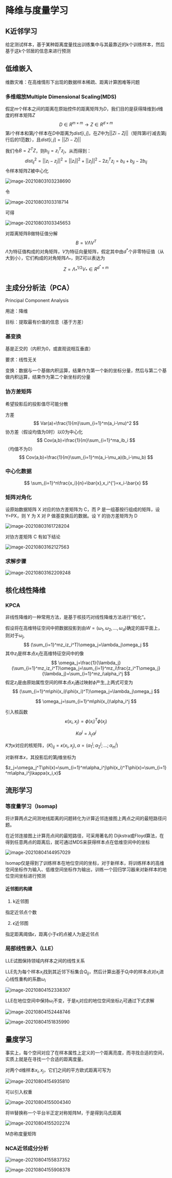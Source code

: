 

# 降维与度量学习

## K近邻学习

给定测试样本，基于某种距离度量找出训练集中与其最靠近的k个训练样本，然后基于这k个邻居的信息来进行预测

## 低维嵌入

维数灾难：在高维情形下出现的数据样本稀疏、距离计算困难等问题

### 多维缩放Multiple Dimensional Scaling(MDS)

假定$m$个样本之间的距离在原始控件的距离矩阵为$D$，我们目的是获得降维到$d$​维度的样本矩阵$Z$
$$
D\in{R^{m\times{m}}}→Z\in{R}^{d\times{m}}
$$
第$i$个样本和第$j$个样本在$D$中距离为$dist[i,j]$，在$Z$中为$||Zi-Zj||$​（矩阵第i行减去第j行后的1范数），且$dist[i,j]=||Zi-Zj||$

我们令$B=Z^TZ$，则$b_{ij}=z_i^Tz_j$​ ，从而得到：
$$
dist_{ij}^2=||z_i-z_j||^2=||z_i||^2+||z_j||^2-2z_i^Tz_j=b_{ii}+b_{jj}-2b_{ij}
$$
令样本矩阵Z被中心化

![image-20210803103238690](http://tenjoutena.oss-cn-guangzhou.aliyuncs.com/img/image-20210803103238690.png)

令

![image-20210803103318714](http://tenjoutena.oss-cn-guangzhou.aliyuncs.com/img/image-20210803103318714.png)

可得

![image-20210803103345653](http://tenjoutena.oss-cn-guangzhou.aliyuncs.com/img/image-20210803103345653.png)

对距离矩阵B做特征值分解
$$
B=V\Lambda{V}^T
$$
$\Lambda$为特征值构成的对角矩阵，$V$为特征向量矩阵，假定其中由$d^*$​个非零特征值（从大到小），它们构成的对角矩阵$\Lambda_*$，则Z可以表达为
$$
Z=\Lambda_*^{1/2}V_*\in{R^{d^*\times{m}}}
$$

## 主成分分析法（PCA）

Principal Component Analysis

用途：降维

目标：提取最有价值的信息（基于方差）

### 基变换

基是正交的（内积为0，或直观说相互垂直）

要求：线性无关 

变换：数据与一个基做内积运算，结果作为第一个新的坐标分量，然后与第二个基做内积运算，结果作为第二个新坐标的分量

### 协方差矩阵

希望投影后的投影值尽可能分散

方差
$$
Var(a)=\frac{1}{m}\sum_{i=1}^m(a_i-\mu)^2
$$
协方差（假设均值为0时）以0为中心化
$$
Cov(a,b)=\frac{1}{m}\sum_{i=1}^ma_ib_i
$$
（均值不为0）
$$
Cov(a,b)=\frac{1}{m}\sum_{i=1}^m(a_i-\mu_a)(b_i-\mu_b)
$$

### 中心化数据

$$
\sum_{i=1}^n\frac{x_i}{n}=\bar{x},x_i^{'}=x_i-\bar{x}
$$



### 矩阵对角化

设原始数据矩阵 X 对应的协方差矩阵为 C，而 P 是一组基按行组成的矩阵，设 Y=PX，则 Y 为 X 对 P 做基变换后的数据。设 Y 的协方差矩阵为 D

![image-20210803161728204](http://tenjoutena.oss-cn-guangzhou.aliyuncs.com/img/image-20210803161728204.png)

对协方差矩阵 C 有如下结论

![image-20210803162127563](http://tenjoutena.oss-cn-guangzhou.aliyuncs.com/img/image-20210803162127563.png)

### 求解步骤

![image-20210803162209248](http://tenjoutena.oss-cn-guangzhou.aliyuncs.com/img/image-20210803162209248.png)



## 核化线性降维

### KPCA

非线性降维的一种常用方法，是基于核技巧对线性降维方法进行“核化”。

假设将在高维特征空间中把数据投影到由$W=(\omega_1,\omega_2,...,\omega_d)$确定的超平面上，则对于$\omega_j$,
$$
(\sum_{i=1}^mz_iz_i^T)\omega_j=\lambda_j\omega_j
$$
其中$z_i$是样本点$x_i$在高维特征空间中的像
$$
\omega_j=\frac{1}{\lambda_j}(\sum_{i=1}^mz_iz_i^T)\omega_j=\sum_{i=1}^mz_i\frac{z_i^T\omega_j}{\lambda_j}=\sum_{i=1}^mz_i\alpha_i^j
$$
假定$z_i$是由原始属性空间的样本点$x_i$通过映射$\phi$产生,上两式可变为
$$
(\sum_{i=1}^m\phi(x_i)\phi(x_i)^T)\omega_j=\lambda_j\omega_j
$$

$$
\omega_j=\sum_{i=1}^m\phi(x_i)\alpha_i^j
$$

引入核函数
$$
\kappa(x_i,x_j) = \phi(x_i)^T\phi(x_j)
$$

$$
K\alpha^j=\lambda_j\alpha^j
$$

$K$为$\kappa$对应的核矩阵，$(K)_{ij}=\kappa(x_i,x_j),\alpha=(\alpha_1^j;\alpha_2^j;...;\alpha_m^j)$

对新样本$x$，其投影后的第$j$维坐标为

$z_j=\omega_j^T\phi(x)=\sum_{i=1}^m\alpha_i^j\phi(x_i)^T\phi(x)=\sum_{i=1}^m\alpha_i^j\kappa(x_i,x)$



## 流形学习

### 等度量学习（Isomap)

将计算两点之间测地线距离的问题转化为计算近邻连接图上两点之间的最短路径问题。

在近邻连接图上计算亮点间的最短路径，可采用著名的	Dijkstra或Floyd算法，在得到任意两点的距离后，就可通过MDS来获得样本点在低维空间中的坐标

![image-20210804144957029](http://tenjoutena.oss-cn-guangzhou.aliyuncs.com/img/image-20210804144957029.png)

Isomap仅是得到了训练样本在地位空间的坐标，对于新样本，将训练样本的高维空间坐标作为输入、低维空间坐标作为输出，训练一个回归学习器来对新样本的地位空间坐标进行预测

#### 近邻图的构建

1.   k近邻图

指定近邻点个数

2.   $\epsilon$近邻图

指定距离阈值$\epsilon$，距离小于$\epsilon$的点被人为是近邻点

### 局部线性嵌入（LLE）

LLE试图保持领域内样本之间的线性关系

LLE先为每个样本$x_i$找到其近邻下标集合$Q_{ij}$，然后计算出基于$Q_i$中的样本点对$x_i$进心线性重构的系数$\omega_i$

![image-20210804152338307](http://tenjoutena.oss-cn-guangzhou.aliyuncs.com/img/image-20210804152338307.png)

LLE在地位空间中保持$\omega_i$不变，于是$x_i$对应的地位空间坐标$z_i$可通过下式求解

![image-20210804152448746](http://tenjoutena.oss-cn-guangzhou.aliyuncs.com/img/image-20210804152448746.png)

![image-20210804151835990](http://tenjoutena.oss-cn-guangzhou.aliyuncs.com/img/image-20210804151835990.png)



## 量度学习

事实上，每个空间对应了在样本属性上定义的一个距离亮度，而寻找合适的空间，实质上就是在寻找一个合适的距离度量。

对两个d维样本$x_i,x_j$，它们之间的平方欧式距离可写为

![image-20210804154935810](http://tenjoutena.oss-cn-guangzhou.aliyuncs.com/img/image-20210804154935810.png)

可以引入权重

![image-20210804155004340](http://tenjoutena.oss-cn-guangzhou.aliyuncs.com/img/image-20210804155004340.png)

将W替换称一个平台半正定对称矩阵M，于是得到马氏距离

![image-20210804155202274](http://tenjoutena.oss-cn-guangzhou.aliyuncs.com/img/image-20210804155202274.png)

M亦称度量矩阵

### NCA近邻成分分析

![image-20210804155837352](http://tenjoutena.oss-cn-guangzhou.aliyuncs.com/img/image-20210804155837352.png)

![image-20210804155908378]() 
